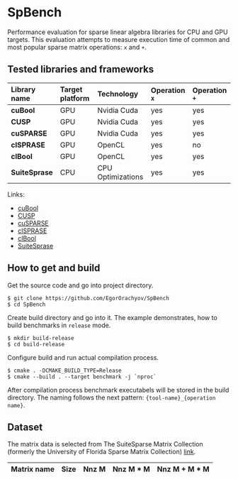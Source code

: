 # SpBench

Performance evaluation for sparse linear algebra libraries for CPU and GPU targets.
This evaluation attempts to measure execution time of common and most
popular sparse matrix operations: `x` and `+`. 

## Tested libraries and frameworks

| Library name          | Target platform        | Technology              | Operation `x` | Operation `+` |
| :---                  | :---                   | :---                    | :---          | :---          | 
| **cuBool**            | GPU                    | Nvidia Cuda             | yes           | yes           |
| **CUSP**              | GPU                    | Nvidia Cuda             | yes           | yes           |
| **cuSPARSE**          | GPU                    | Nvidia Cuda             | yes           | yes           |
| **clSPRASE**          | GPU                    | OpenCL                  | yes           | no            |
| **clBool**            | GPU                    | OpenCL                  | yes           | yes           | 
| **SuiteSprase**       | CPU                    | CPU Optimizations       | yes           | yes           |

Links:

- [cuBool](https://github.com/JetBrains-Research/cuBool)
- [CUSP](https://github.com/cusplibrary/cusplibrary)
- [cuSPARSE](https://docs.nvidia.com/cuda/cusparse/index.html)
- [clSPRASE](https://github.com/clMathLibraries/clSPARSE)
- [clBool](https://github.com/mkarpenkospb/sparse_boolean_matrix_operations)
- [SuiteSprase](https://github.com/DrTimothyAldenDavis/SuiteSparse)

## How to get and build

Get the source code and go into project directory.

```shell script
$ git clone https://github.com/EgorOrachyov/SpBench
$ cd SpBench
```

Create build directory and go into it.
The example demonstrates, how to build benchmarks in `release` mode. 

```shell script
$ mkdir build-release
$ cd build-release
```

Configure build and run actual compilation process.

```shell script
$ cmake . -DCMAKE_BUILD_TYPE=Release
$ cmake --build . --target benchmark -j `nproc`
```

After compilation process benchmark executabels 
will be stored in the build directory. The naming follows the next
pattern: `{tool-name}_{operation name}`.

## Dataset

The matrix data is selected from The SuiteSparse Matrix Collection 
(formerly the University of Florida Sparse Matrix Collection) 
[link](https://sparse.tamu.edu).

| Matrix name       | Size        | Nnz M       | Nnz M * M   | Nnz M + M * M |
| :---              | :---        | :---        | :---        | :---          |
